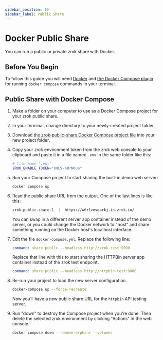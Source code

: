 ```yaml
---
sidebar_position: 10
sidebar_label: Public Share
---
```


# Docker Public Share

You can run a public or private zrok share with Docker.

## Before You Begin

To follow this guide you will need [Docker](https://docs.docker.com/get-docker/) and [the Docker Compose plugin](https://docs.docker.com/compose/install/) for running `docker compose` commands in your terminal.

## Public Share with Docker Compose

1. Make a folder on your computer to use as a Docker Compose project for your zrok public share.
1. In your terminal, change directory to your newly-created project folder.
1. Download [the zrok-public-share Docker Compose project file](../../../docker-images/zrok-public-share/docker-compose.yml) into your new project folder.
1. Copy your zrok environment token from the zrok web console to your clipboard and paste it in a file named `.env` in the same folder like this:

    ```bash
    # file name ".env"
    ZROK_ENABLE_TOKEN="8UL9-48rN0ua"
    ```

1. Run your Compose project to start sharing the built-in demo web server:

    ```bash
    docker compose up
    ```

1. Read the public share URL from the output. One of the last lines is like this:

    ```bash
    zrok-public-share-1  |  https://w6r1vesearkj.in.zrok.io/
    ```

    You can swap in a different server app container instead of the demo server, or you could change the Docker network to "host" and share something running on the Docker host's localhost interface.

1. Edit the file `docker-compose.yml`. Replace the following line:

    ```yaml
    command: share public --headless http://zrok-test:9090
    ```

    Replace that line with this to start sharing the HTTPBin server app container instead of the zrok test endpoint.

    ```yaml
    command: share public --headless http://httpbin-test:8080
    ```

1. Re-run your project to load the new server configuration.

    ```bash
    docker-compose up --force-recreate
    ```

    Now you'll have a new public share URL for the `httpbin` API testing server.

1. Run "down" to destroy the Compose project when you're done. Then delete the selected zrok environment by clicking "Actions" in the web console.

    ```bash
    docker compose down --remove-orphans --volumes
    ```
